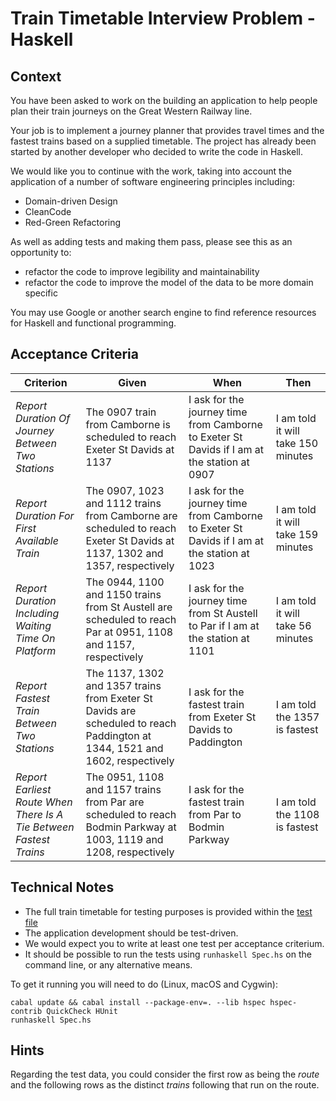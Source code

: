 # Train Timetable Interview Problem - Haskell

## Context
You have been asked to work on the building an application to help people plan their train journeys on the Great Western Railway line.

Your job is to implement a journey planner that provides travel times and the fastest trains based on a supplied timetable.  The project has already been started by another developer who decided to write the code in Haskell.

We would like you to continue with the work, taking into account the application of a number of software engineering principles including:

* Domain-driven Design
* CleanCode
* Red-Green Refactoring

As well as adding tests and making them pass, please see this as an opportunity to: 

*  refactor the code to improve legibility and maintainability
*  refactor the code to improve the model of the data to be more domain specific

You may use Google or another search engine to find reference resources for Haskell and functional programming.
 
## Acceptance Criteria
|Criterion|Given|When|Then|
|---|-----|----|----|
|*Report Duration Of Journey Between Two Stations*|The 0907 train from Camborne is scheduled to reach Exeter St Davids at 1137|I ask for the journey time from Camborne to Exeter St Davids if I am at the station at 0907|I am told it will take 150 minutes|
|*Report Duration For First Available Train*|The 0907, 1023 and 1112 trains from Camborne are scheduled to reach Exeter St Davids at 1137, 1302 and 1357, respectively|I ask for the journey time from Camborne to Exeter St Davids if I am at the station at 1023|I am told it will take 159 minutes|
|*Report Duration Including Waiting Time On Platform*|The 0944, 1100 and 1150 trains from St Austell are scheduled to reach Par at 0951, 1108 and 1157, respectively|I ask for the journey time from St Austell to Par if I am at the station at 1101|I am told it will take 56 minutes|
|*Report Fastest Train Between Two Stations*|The 1137, 1302 and 1357 trains from Exeter St Davids are scheduled to reach Paddington at 1344, 1521 and 1602, respectively|I ask for the fastest train from Exeter St Davids to Paddington|I am told the 1357 is fastest|
|*Report Earliest Route When There Is A Tie Between Fastest Trains*|The 0951, 1108 and 1157 trains from Par are scheduled to reach Bodmin Parkway at 1003, 1119 and 1208, respectively|I ask for the fastest train from Par to Bodmin Parkway|I am told the 1108 is fastest|

## Technical Notes
* The full train timetable for testing purposes is provided within the [test file](Spec.hs)
* The application development should be test-driven.
* We would expect you to write at least one test per acceptance criterium.
* It should be possible to run the tests using `runhaskell Spec.hs` on the command line, or any alternative means.

To get it running you will need to do (Linux, macOS and Cygwin):
```shell
cabal update && cabal install --package-env=. --lib hspec hspec-contrib QuickCheck HUnit
runhaskell Spec.hs
```

## Hints

Regarding the test data, you could consider the first row as being the _route_ and the following rows as the 
distinct _trains_ following that run on the route.